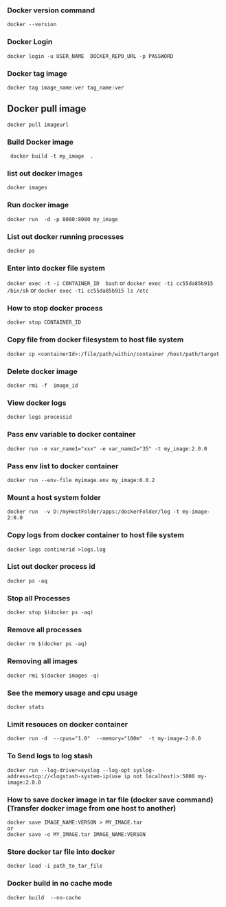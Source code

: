 ###  Docker version command
`docker --version`

### Docker Login
`docker login -u USER_NAME  DOCKER_REPO_URL -p PASSWORD`

### Docker tag image
`docker tag image_name:ver tag_name:ver`

## Docker pull image
`docker pull imageurl`

###  Build Docker image
` docker build -t my_image  .`

### list out docker images
`docker images`

### Run docker image
`docker run  -d -p 8080:8080 my_image`

### List out docker running processes
`docker ps`

### Enter into docker file system
`docker exec -t -i CONTAINER_ID  bash` or `docker exec -ti cc55da85b915 /bin/sh` or `docker exec -ti cc55da85b915 ls /etc`

### How to stop docker process
`docker stop CONTAINER_ID `

### Copy file from docker filesystem to host file system
`docker cp <containerId>:/file/path/within/container /host/path/target`

### Delete docker image
`docker rmi -f  image_id`

### View docker logs
`docker logs processid`

### Pass env variable to docker container
`docker run -e var_name1="xxx" -e var_name2="35" -t my_image:2.0.0`

### Pass env list to docker container
`docker run --env-file myimage.env my_image:0.0.2`

### Mount a host system folder
`docker run  -v D:/myHostFolder/apps:/dockerFolder/log -t my-image-2:0.0`

### Copy logs from docker container to host file system
`docker logs continerid >logs.log`


### List out docker process id
`docker ps -aq`

### Stop all Processes
`docker stop $(docker ps -aq)`

### Remove all processes
`docker rm $(docker ps -aq)`	

### Removing all images
`docker rmi $(docker images -q)`

### See the memory usage and cpu usage 
`docker stats`

### Limit resouces on docker container
`docker run -d  --cpus="1.0"  --memory="100m"  -t my-image-2:0.0`

### To Send logs to log stash
`docker run --log-driver=syslog --log-opt syslog-address=tcp://<logstash-system-ip(use ip not localhost)>:5000 my-image:2.0.0`

### How to save docker image in tar file  (docker save command) (Transfer docker image from one host to another)
```
docker save IMAGE_NAME:VERSON > MY_IMAGE.tar
or
docker save -o MY_IMAGE.tar IMAGE_NAME:VERSON
```

### Store docker tar file into docker 
```
docker load -i path_to_tar_file
```

### Docker build in no cache mode
```
docker build  --no-cache 

```
